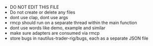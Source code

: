 - DO NOT EDIT THIS FILE
- Do not create or delete any files
- dont use clap, dont use args
- rmcp should run on a separate thread within the main function
- dont use words like demo, example and similar
- make sure adapters are consumed via rmcp
- store bugs in nautilus-trader-rig/bugs, each as a separate JSON file
